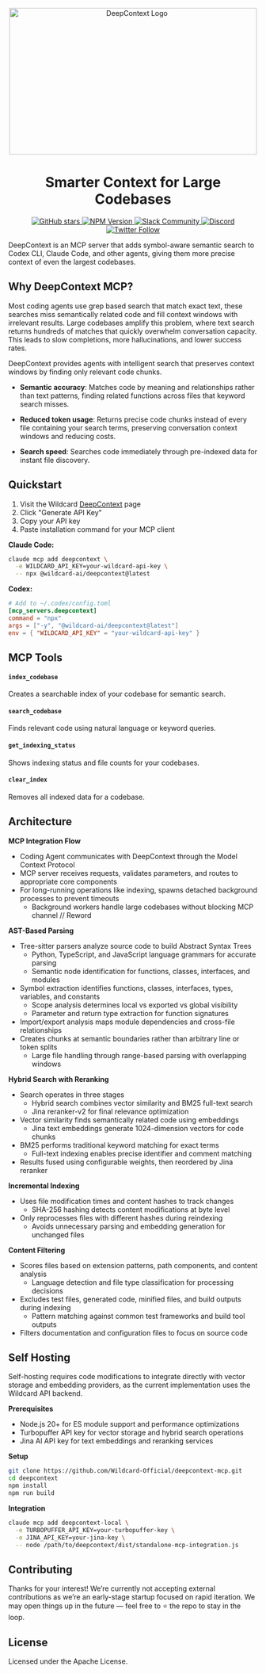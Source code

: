 <p align="center">
  <img alt="DeepContext Logo" src="https://github.com/user-attachments/assets/6dd1b4a4-5ce3-41cb-acc0-b3eed32d5f8e" width="500" height="296">
</p>

<h1 align="center">Smarter Context for Large Codebases</h1>

<p align="center">
  <a href="https://github.com/Wildcard-Official/deepcontext-mcp/stargazers">
    <img src="https://img.shields.io/github/stars/Wildcard-Official/deepcontext-mcp?style=social" alt="GitHub stars">
  </a>
  <a href="https://www.npmjs.com/package/@wildcard-ai/deepcontext">
    <img src="https://img.shields.io/npm/v/@wildcard-ai/deepcontext" alt="NPM Version">
  </a>
  <a href="https://join.slack.com/t/wildcard-community/shared_invite/zt-3dslre0yd-H8M_Ftsf8AJoB6nP~wVIpg">
    <img src="https://img.shields.io/badge/Slack-join-blueviolet?logo=slack" alt="Slack Community">
  </a>
  <a href="https://discord.gg/7VU6HKq7cZ">
    <img src="https://img.shields.io/discord/1334616501436682405?style=flat&logo=discord&logoColor=white&label=discord&color=7289DA" alt="Discord">
  </a>
  <a href="https://x.com/wildcard_ai">
    <img src="https://img.shields.io/twitter/follow/wildcard_ai?style=social" alt="Twitter Follow">
  </a>
</p>

DeepContext is an MCP server that adds symbol-aware semantic search to Codex CLI, Claude Code, and other agents, giving them more precise context of even the largest codebases.

## Why DeepContext MCP?

Most coding agents use grep based search that match exact text, these searches miss semantically related code and fill context windows with irrelevant results. Large codebases amplify this problem, where text search returns hundreds of matches that quickly overwhelm conversation capacity.  This leads to slow completions, more hallucinations, and lower success rates.

DeepContext provides agents with intelligent search that preserves context windows by finding only relevant code chunks.

- **Semantic accuracy**: Matches code by meaning and relationships rather than text patterns, finding related functions across files that keyword search misses.

- **Reduced token usage**: Returns precise code chunks instead of every file containing your search terms, preserving conversation context windows and reducing costs.

- **Search speed**: Searches code immediately through pre-indexed data for instant file discovery.

## Quickstart

1. Visit the Wildcard [DeepContext](https://wild-card.ai/deepcontext) page
2. Click "Generate API Key"
3. Copy your API key
4. Paste installation command for your MCP client

**Claude Code:**
```bash
claude mcp add deepcontext \
  -e WILDCARD_API_KEY=your-wildcard-api-key \
  -- npx @wildcard-ai/deepcontext@latest
```

**Codex:**
```toml
# Add to ~/.codex/config.toml
[mcp_servers.deepcontext]
command = "npx"
args = ["-y", "@wildcard-ai/deepcontext@latest"]
env = { "WILDCARD_API_KEY" = "your-wildcard-api-key" }
```

## MCP Tools

#### `index_codebase`
Creates a searchable index of your codebase for semantic search.

#### `search_codebase`
Finds relevant code using natural language or keyword queries.

#### `get_indexing_status`
Shows indexing status and file counts for your codebases.

#### `clear_index`
Removes all indexed data for a codebase.

## Architecture

**MCP Integration Flow**
- Coding Agent communicates with DeepContext through the Model Context Protocol
- MCP server receives requests, validates parameters, and routes to appropriate core components
- For long-running operations like indexing, spawns detached background processes to prevent timeouts
  - Background workers handle large codebases without blocking MCP channel // Reword

**AST-Based Parsing**
- Tree-sitter parsers analyze source code to build Abstract Syntax Trees
  - Python, TypeScript, and JavaScript language grammars for accurate parsing
  - Semantic node identification for functions, classes, interfaces, and modules
- Symbol extraction identifies functions, classes, interfaces, types, variables, and constants
  - Scope analysis determines local vs exported vs global visibility
  - Parameter and return type extraction for function signatures
- Import/export analysis maps module dependencies and cross-file relationships
- Creates chunks at semantic boundaries rather than arbitrary line or token splits
  - Large file handling through range-based parsing with overlapping windows

**Hybrid Search with Reranking**
- Search operates in three stages
  - Hybrid search combines vector similarity and BM25 full-text search
  - Jina reranker-v2 for final relevance optimization
- Vector similarity finds semantically related code using embeddings
  - Jina text embeddings generate 1024-dimension vectors for code chunks
- BM25 performs traditional keyword matching for exact terms
  - Full-text indexing enables precise identifier and comment matching
- Results fused using configurable weights, then reordered by Jina reranker

**Incremental Indexing**
- Uses file modification times and content hashes to track changes
  - SHA-256 hashing detects content modifications at byte level
- Only reprocesses files with different hashes during reindexing
  - Avoids unnecessary parsing and embedding generation for unchanged files

**Content Filtering**
- Scores files based on extension patterns, path components, and content analysis
  - Language detection and file type classification for processing decisions
- Excludes test files, generated code, minified files, and build outputs during indexing
  - Pattern matching against common test frameworks and build tool outputs
- Filters documentation and configuration files to focus on source code

## Self Hosting

Self-hosting requires code modifications to integrate directly with vector storage and embedding providers, as the current implementation uses the Wildcard API backend.

**Prerequisites**
- Node.js 20+ for ES module support and performance optimizations
- Turbopuffer API key for vector storage and hybrid search operations
- Jina AI API key for text embeddings and reranking services

**Setup**
```bash
git clone https://github.com/Wildcard-Official/deepcontext-mcp.git
cd deepcontext
npm install
npm run build
```

**Integration**
```bash
claude mcp add deepcontext-local \
  -e TURBOPUFFER_API_KEY=your-turbopuffer-key \
  -e JINA_API_KEY=your-jina-key \
  -- node /path/to/deepcontext/dist/standalone-mcp-integration.js
```

## Contributing

Thanks for your interest! We’re currently not accepting external contributions as we’re an early-stage startup focused on rapid iteration. We may open things up in the future — feel free to ⭐ the repo to stay in the loop.

## License

Licensed under the Apache License.
